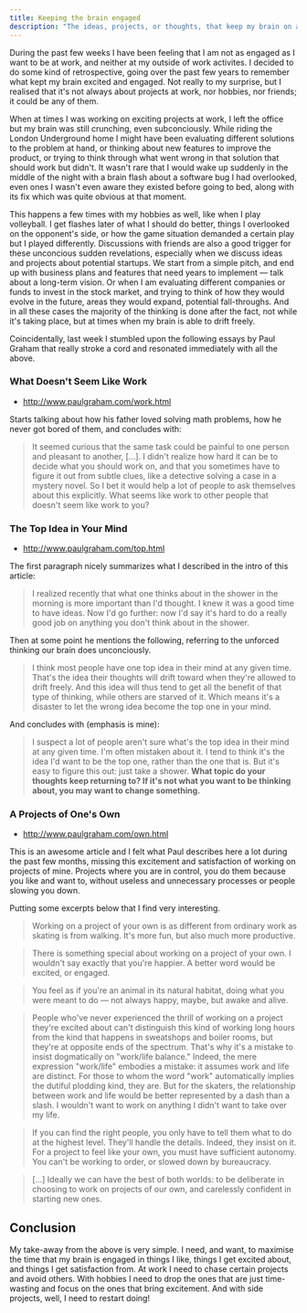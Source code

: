 ```yaml
---
title: Keeping the brain engaged
description: "The ideas, projects, or thoughts, that keep my brain on are usually the ones worth doing."
---
```


During the past few weeks I have been feeling that I am not as engaged as I want to be at work, and neither at my outside of work activites. I decided to do some kind of retrospective, going over the past few years to remember what kept my brain excited and engaged. Not really to my surprise, but I realised that it's not always about projects at work, nor hobbies, nor friends; it could be any of them.

When at times I was working on exciting projects at work, I left the office but my brain was still crunching, even subconciously. While riding the London Underground home I might have been evaluating different solutions to the problem at hand, or thinking about new features to improve the product, or trying to think through what went wrong in that solution that should work but didn't. It wasn't rare that I would wake up suddenly in the middle of the night with a brain flash about a software bug I had overlooked, even ones I wasn't even aware they existed before going to bed, along with its fix which was quite obvious at that moment.

This happens a few times with my hobbies as well, like when I play volleyball. I get flashes later of what I should do better, things I overlooked on the opponent's side, or how the game situation demanded a certain play but I played differently. Discussions with friends are also a good trigger for these unconcious sudden revelations, especially when we discuss ideas and projects about potential startups. We start from a simple pitch, and end up with business plans and features that need years to implement — talk about a long-term vision. Or when I am evaluating different companies or funds to invest in the stock market, and trying to think of how they would evolve in the future, areas they would expand, potential fall-throughs. And in all these cases the majority of the thinking is done after the fact, not while it's taking place, but at times when my brain is able to drift freely.

Coincidentally, last week I stumbled upon the following essays by Paul Graham that really stroke a cord and resonated immediately with all the above.

### What Doesn't Seem Like Work

- http://www.paulgraham.com/work.html

Starts talking about how his father loved solving math problems, how he never got bored of them, and concludes with:

> It seemed curious that the same task could be painful to one person and pleasant to another, [...]. I didn't realize how hard it can be to decide what you should work on, and that you sometimes have to figure it out from subtle clues, like a detective solving a case in a mystery novel. So I bet it would help a lot of people to ask themselves about this explicitly. What seems like work to other people that doesn't seem like work to you?

### The Top Idea in Your Mind

- http://www.paulgraham.com/top.html

The first paragraph nicely summarizes what I described in the intro of this article:

> I realized recently that what one thinks about in the shower in the morning is more important than I'd thought. I knew it was a good time to have ideas. Now I'd go further: now I'd say it's hard to do a really good job on anything you don't think about in the shower.

Then at some point he mentions the following, referring to the unforced thinking our brain does unconciously.

> I think most people have one top idea in their mind at any given time. That's the idea their thoughts will drift toward when they're allowed to drift freely. And this idea will thus tend to get all the benefit of that type of thinking, while others are starved of it. Which means it's a disaster to let the wrong idea become the top one in your mind.

And concludes with (emphasis is mine):

> I suspect a lot of people aren't sure what's the top idea in their mind at any given time. I'm often mistaken about it. I tend to think it's the idea I'd want to be the top one, rather than the one that is. But it's easy to figure this out: just take a shower. **What topic do your thoughts keep returning to? If it's not what you want to be thinking about, you may want to change something.** 

### A Projects of One's Own

- http://www.paulgraham.com/own.html

This is an awesome article and I felt what Paul describes here a lot during the past few months, missing this excitement and satisfaction of working on projects of mine. Projects where you are in control, you do them because you like and want to, without useless and unnecessary processes or people slowing you down.

Putting some excerpts below that I find very interesting.

> Working on a project of your own is as different from ordinary work as skating is from walking. It's more fun, but also much more productive.

> There is something special about working on a project of your own. I wouldn't say exactly that you're happier. A better word would be excited, or engaged.

> You feel as if you're an animal in its natural habitat, doing what you were meant to do — not always happy, maybe, but awake and alive.

> People who've never experienced the thrill of working on a project they're excited about can't distinguish this kind of working long hours from the kind that happens in sweatshops and boiler rooms, but they're at opposite ends of the spectrum. That's why it's a mistake to insist dogmatically on "work/life balance." Indeed, the mere expression "work/life" embodies a mistake: it assumes work and life are distinct. For those to whom the word "work" automatically implies the dutiful plodding kind, they are. But for the skaters, the relationship between work and life would be better represented by a dash than a slash. I wouldn't want to work on anything I didn't want to take over my life.

> If you can find the right people, you only have to tell them what to do at the highest level. They'll handle the details. Indeed, they insist on it. For a project to feel like your own, you must have sufficient autonomy. You can't be working to order, or slowed down by bureaucracy.

> [...] Ideally we can have the best of both worlds: to be deliberate in choosing to work on projects of our own, and carelessly confident in starting new ones.

## Conclusion

My take-away from the above is very simple. I need, and want, to maximise the time that my brain is engaged in things I like, things I get excited about, and things I get satisfaction from. At work I need to chase certain projects and avoid others. With hobbies I need to drop the ones that are just time-wasting and focus on the ones that bring excitement. And with side projects, well, I need to restart doing!
